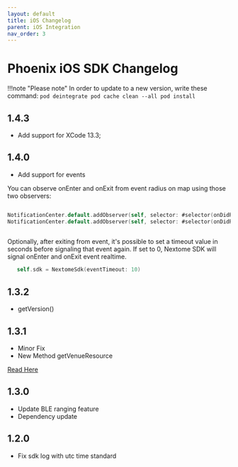 ```yaml
---
layout: default
title: iOS Changelog
parent: iOS Integration
nav_order: 3
---
```


# Phoenix iOS SDK Changelog
!!!note "Please note" 
    In order to update to a new version, write these command:
    ```
    pod deintegrate
    pod cache clean --all
    pod install
    ```

## 1.4.3
* Add support for XCode 13.3;

## 1.4.0
* Add support for events

You can observe onEnter and onExit from event radius on map using those two observers:
```swift

NotificationCenter.default.addObserver(self, selector: #selector(onDidReceiveEventEnter(_:)), name: NSNotification.Name(rawValue: "EVENT_ENTER_STREAM"), object: nil)
NotificationCenter.default.addObserver(self, selector: #selector(onDidReceiveEventExit(_:)), name: NSNotification.Name(rawValue: "EVENT_EXIT_STREAM"), object: nil)
        
```
Optionally, after exiting from event, it's possible to set a timeout value in seconds before signaling that event again.
If set to 0, Nextome SDK will signal onEnter and onExit event realtime.

```swift
   self.sdk = NextomeSdk(eventTimeout: 10)
```

## 1.3.2
* getVersion()


## 1.3.1
* Minor Fix
* New Method getVenueResource

[Read Here](integration.md#venue-resources-sdk-v-131)




## 1.3.0
* Update BLE ranging feature
* Dependency update

## 1.2.0
* Fix sdk log with utc time standard